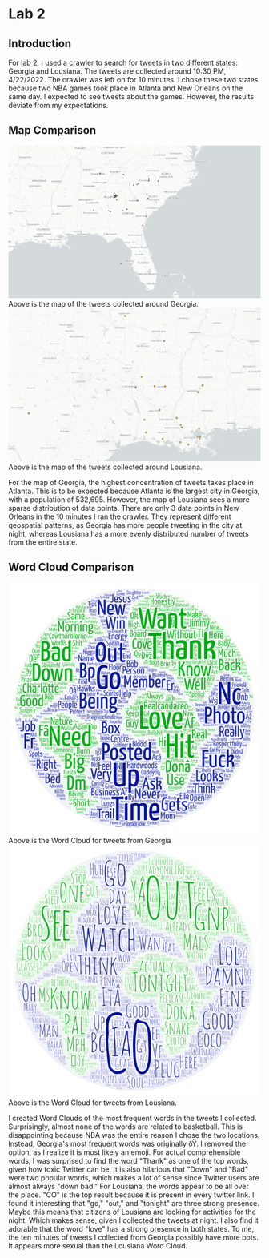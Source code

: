 # Lab 2
## Introduction
For lab 2, I used a crawler to search for tweets in two different states: Georgia and Lousiana. The tweets are collected around 10:30 PM, 4/22/2022. The crawler was left on for 10 minutes. I chose these two states because two NBA games took place in Atlanta and New Orleans on the same day. I expected to see tweets about the games. However, the results deviate from my expectations.

## Map Comparison
![Georgia map](img/map_Georgia.png)
Above is the map of the tweets collected around Georgia.
![Lousiana map](img/map_Lousiana.png)
Above is the map of the tweets collected around Lousiana.

For the map of Georgia, the highest concentration of tweets takes place in Atlanta. This is to be expected because Atlanta is the largest city in Georgia, with a population of 532,695. However, the map of Lousiana sees a more sparse distribution of data points. There are only 3 data points in New Orleans in the 10 minutes I ran the crawler. They represent different geospatial patterns, as Georgia has more people tweeting in the city at night, whereas Lousiana has a more evenly distributed number of tweets from the entire state.

## Word Cloud Comparison
![Georgia Word Cloud](img/Word_Art_Georgia.png)
Above is the Word Cloud for tweets from Georgia
![Lousiana Word Cloud](img/Word_Art_Lousiana.png)
Above is the Word Cloud for tweets from Lousiana.

I created Word Clouds of the most frequent words in the tweets I collected. Surprisingly, almost none of the words are related to basketball. This is disappointing because NBA was the entire reason I chose the two locations. Instead, Georgia's most frequent words was originally ðŸ. I removed the option, as I realize it is most likely an emoji. For actual comprehensible words, I was surprised to find the word "Thank" as one of the top words, given how toxic Twitter can be. It is also hilarious that "Down" and "Bad" were two popular words, which makes a lot of sense since Twitter users are almost always "down bad." For Lousiana, the words appear to be all over the place. "CO" is the top result because it is present in every twitter link. I found it interesting that "go," "out," and "tonight" are three strong presence. Maybe this means that citizens of Lousiana are looking for activities for the night. Which makes sense, given I collected the tweets at night. I also find it adorable that the word "love" has a strong presence in both states. To me, the ten minutes of tweets I collected from Georgia possibly have more bots. It appears more sexual than the Lousiana Word Cloud.